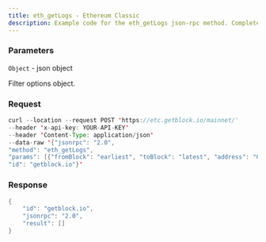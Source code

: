 ```yaml
---
title: eth_getLogs - Ethereum Classic
description: Example code for the eth_getLogs json-rpc method. Сomplete guide on how to use eth_getLogs json-rpc in GetBlock.io Web3 documentation.
---
```


### Parameters


`Object` - json object

Filter options object.

### Request

``` java
curl --location --request POST 'https://etc.getblock.io/mainnet/' 
--header 'x-api-key: YOUR-API-KEY' 
--header 'Content-Type: application/json' 
--data-raw '{"jsonrpc": "2.0",
"method": "eth_getLogs",
"params": [{"fromBlock": "earliest", "toBlock": "latest", "address": "0x7eb4c9d6b763324eea4852f5d40985bbf0f29832", "topics": []}],
"id": "getblock.io"}'
```

###  Response

``` java
{
    "id": "getblock.io",
    "jsonrpc": "2.0",
    "result": []
}
```

